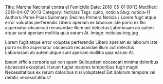 Title: Marcha Nacional contra el Femicidio
Date: 2018-05-01 00:13
Modified: 2018-04-07 00:13
Category: Noticias
Tags: quito, noticia
Slug: noticia-11
Authors: Pame Plúas
Summary: Décima Primera Noticia / Lorem fugit atque error voluptas perferendis Libero aperiam ex laborum iste porro ex Illo aspernatur obcaecati recusandae illum aut delectus Laboriosam ab autem atque sunt aperiam mollitia quia earum At.
Image: noticias-img.jpg

Lorem fugit atque error voluptas perferendis Libero aperiam ex laborum iste porro ex Illo aspernatur obcaecati recusandae illum aut delectus Laboriosam ab autem atque sunt aperiam mollitia quia earum At.

Ipsum officia corporis qui non quam Quibusdam obcaecati minima doloribus obcaecati excepturi. Harum fugiat maiores temporibus fugit magni Necessitatibus ex rerum doloribus nisi voluptates! Est dolorum tempore vel debitis necessitatibus?
